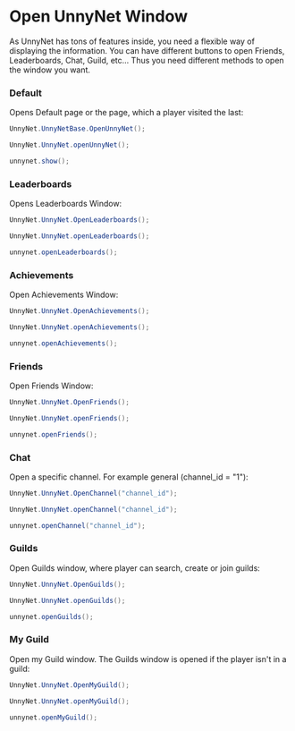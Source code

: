 # Open UnnyNet Window

As UnnyNet has tons of features inside, you need a flexible way of displaying the information. You can have different buttons to open Friends, Leaderboards, Chat, Guild, etc... Thus you need different methods to open the window you want.

### Default
Opens Default page or the page, which a player visited the last: 

```csharp fct_label="Unity"
UnnyNet.UnnyNetBase.OpenUnnyNet();
```

```csharp fct_label="JavaScript"
UnnyNet.UnnyNet.openUnnyNet();
```

```java fct_label="Java"
unnynet.show();
```

### Leaderboards  
Opens Leaderboards Window:

```csharp fct_label="Unity"
UnnyNet.UnnyNet.OpenLeaderboards();
```

```csharp fct_label="JavaScript"
UnnyNet.UnnyNet.openLeaderboards();
```

```java fct_label="Java"
unnynet.openLeaderboards();
```

### Achievements
Open Achievements Window:

```csharp fct_label="Unity"
UnnyNet.UnnyNet.OpenAchievements();
```

```csharp fct_label="JavaScript"
UnnyNet.UnnyNet.openAchievements();
```

```java fct_label="Java"
unnynet.openAchievements();
```

### Friends
Open Friends Window:

```csharp fct_label="Unity"
UnnyNet.UnnyNet.OpenFriends();
```

```csharp fct_label="JavaScript"
UnnyNet.UnnyNet.openFriends();
```

```java fct_label="Java"
unnynet.openFriends();
```

### Chat
Open a specific channel. For example general (channel_id = "1"):

```csharp fct_label="Unity"
UnnyNet.UnnyNet.OpenChannel("channel_id");
```

```csharp fct_label="JavaScript"
UnnyNet.UnnyNet.openChannel("channel_id");
```

```java fct_label="Java"
unnynet.openChannel("channel_id");
```  

### Guilds
Open Guilds window, where player can search, create or join guilds:

```csharp fct_label="Unity"
UnnyNet.UnnyNet.OpenGuilds();
```

```csharp fct_label="JavaScript"
UnnyNet.UnnyNet.openGuilds();
```

```java fct_label="Java"
unnynet.openGuilds();
```

### My Guild
Open my Guild window. The Guilds window is opened if the player isn't in a guild:

```csharp fct_label="Unity"
UnnyNet.UnnyNet.OpenMyGuild();
```

```csharp fct_label="JavaScript"
UnnyNet.UnnyNet.openMyGuild();
```

```java fct_label="Java"
unnynet.openMyGuild();
```

